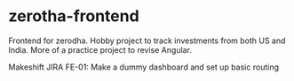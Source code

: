 # zerotha-frontend

Frontend for zerodha. Hobby project to track investments from both US and India. More of a practice project to revise Angular.

Makeshift JIRA
FE-01: Make a dummy dashboard and set up basic routing
